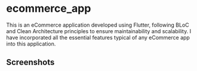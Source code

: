 # ecommerce_app

This is an eCommerce application developed using Flutter, following BLoC and Clean Architecture principles to ensure maintainability and scalability. I have incorporated all the essential features typical of any eCommerce app into this application.

## Screenshots

